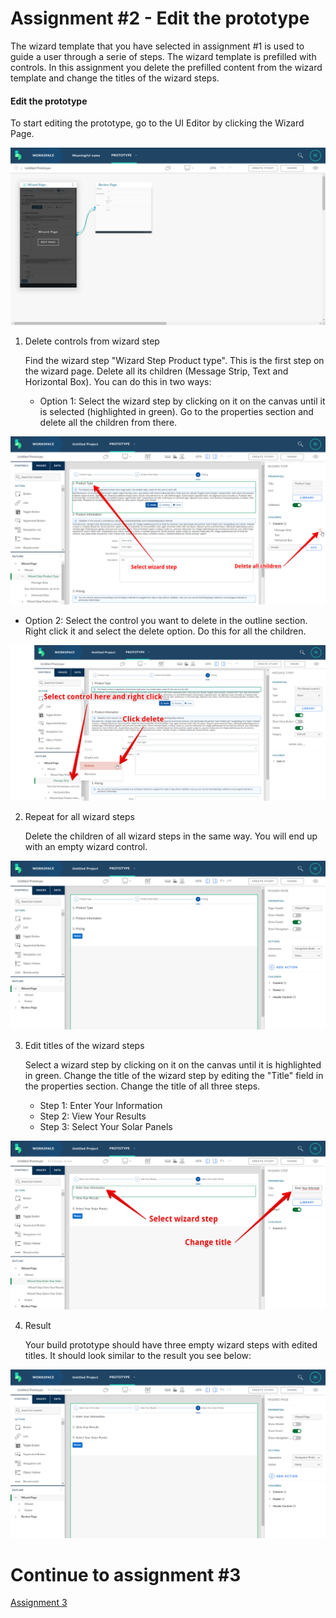 # Assignment #2 - Edit the prototype
The wizard template that you have selected in assignment #1 is used to guide a user through a serie of steps. The wizard template is prefilled with controls. In this assignment you delete the prefilled content from the wizard template and change the titles of the wizard steps.

#### Edit the prototype

To start editing the prototype, go to the UI Editor by clicking the Wizard Page.

![Edit wizard page](https://github.com/Innov8ion-developer/SAP_Build_Assignments/blob/master/img/editThePrototype1.png)

1. Delete controls from wizard step

   Find the wizard step "Wizard Step Product type". This is the first step on the wizard page. Delete all its children (Message Strip, Text and Horizontal Box). You can do this in two ways:
   
   + Option 1: Select the wizard step by clicking on it on the canvas until it is selected (highlighted in green). Go to the properties section and delete all the children from there.
   
![Delete option 1](https://github.com/Innov8ion-developer/SAP_Build_Assignments/blob/master/img/editThePrototype10.png)
   
   + Option 2: Select the control you want to delete in the outline section. Right click it and select the delete option. Do this for all the children.
   
![Delete option 2](https://github.com/Innov8ion-developer/SAP_Build_Assignments/blob/master/img/editThePrototype11.png)

2. Repeat for all wizard steps

   Delete the children of all wizard steps in the same way. You will end up with an empty wizard control.
   
![Empty wizard steps](https://github.com/Innov8ion-developer/SAP_Build_Assignments/blob/master/img/editThePrototype12.png)

3. Edit titles of the wizard steps

   Select a wizard step by clicking on it on the canvas until it is highlighted in green. Change the title of the wizard step by editing the "Title" field in the properties section. Change the title of all three steps.
   
   + Step 1: Enter Your Information
   + Step 2: View Your Results
   + Step 3: Select Your Solar Panels
   
![Editing titles](https://github.com/Innov8ion-developer/SAP_Build_Assignments/blob/master/img/editThePrototype14.png)
   
4. Result

   Your build prototype should have three empty wizard steps with edited titles. It should look similar to the result you see below:
   
![Titles edited](https://github.com/Innov8ion-developer/SAP_Build_Assignments/blob/master/img/editThePrototype13.png)

# Continue to assignment #3
[Assignment 3](https://github.com/Innov8ion-developer/SAP_Build_Assignments/blob/3_Edit_the_template_step2/README.md)
